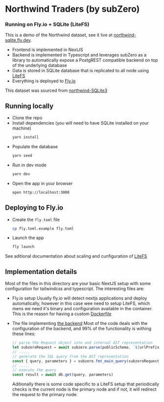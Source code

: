 # Northwind Traders (by subZero)
### Running on Fly.io + SQLite (LiteFS)
This is a demo of the Northwind dataset, see it live at [northwind-sqlite.fly.dev](https://northwind-sqlite.fly.dev).
- Frontend is implemented in NextJS</li>
- Backend is implemented in Typescript and leverages subZero as a library to automatically expose a PostgREST compatible backend on top of the underlying database
- Data is stored in SQLite database that is replicated to all node using [LiteFS](https://fly.io/blog/introducing-litefs/)
- Everything is deployed to [Fly.io](https://fly.io/)

This dataset was sourced from [northwind-SQLite3](https://github.com/jpwhite3/northwind-SQLite3)

## Running locally
- Clone the repo
- Install dependencies (you will need to have SQLite installed on your machine)
    ```bash
    yarn install
    ```
- Populate the database
    ```bash
    yarn seed
    ```
- Run in dev mode
    ```bash
    yarn dev
    ```
- Open the app in your browser
    ```bash
    open http://localhost:3000
    ```

## Deploying to Fly.io


- Create the `fly.toml` file
    ```bash
    cp fly.toml.example fly.toml
    ```
- Launch the app
    ```bash
    fly launch
    ```


See aditional documentation about scaling and cunfiguration of [LiteFS](https://fly.io/docs/litefs/getting-started/)

## Implementation details

Most of the files in this directory are your basic NextJS setup with some configuration for tailwindcss and typescript.
The interesting files are:
- Fly.io setup
    Usually fly.io will detect nextjs applications and deploy automatically, however in this case wee need to setup LiteFS, which mens we need it's binary and configuration available in the container. This is the reason for having a custom [Dockerfile](Dockerfile)
- The file implementing [the backend](pages/api/[table].ts)
    Most of the code deals with the configuration of the backend, and 99% of the functionality is withing these lines:
    ```typescript
    // parse the Request object into and internal AST representation
    let subzeroRequest = await subzero.parse(publicSchema, `${urlPrefix}/`, role, request)
    // .....
    // generate the SQL query from the AST representation
    const { query, parameters } = subzero.fmt_main_query(subzeroRequest, queryEnv)
    // .....
    // execute the query
    const result = await db.get(query, parameters)
    ```

    Aditionally there is some code specific to a LiteFS setup that periodically checks is the current node is the primary node and if not, it will redirect the request to the primary node.
    


